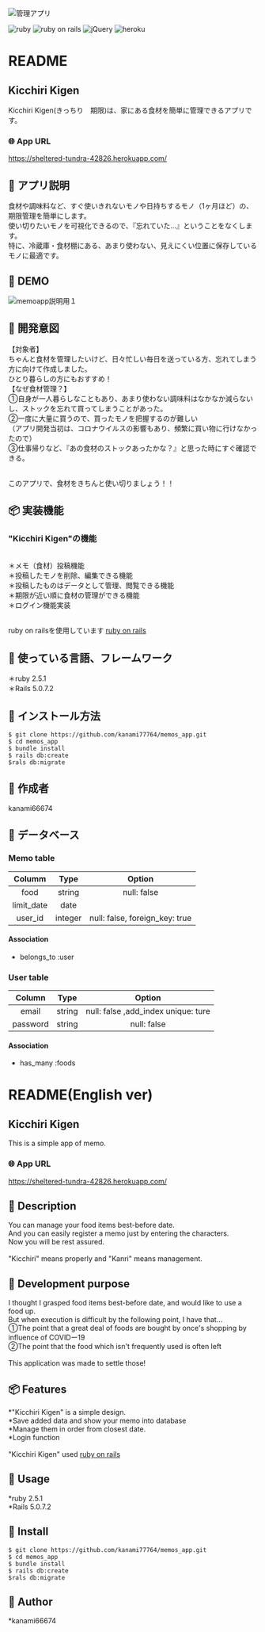 ![管理アプリ](https://user-images.githubusercontent.com/64050565/83852558-f18c1a80-a74e-11ea-9235-3bd3e745f74b.png)

![ruby](https://img.shields.io/badge/-ruby-red)
![ruby on rails](https://img.shields.io/badge/-ruby%20on%20rails-orange)
![jQuery](https://img.shields.io/badge/-jquery-green)
![heroku](https://img.shields.io/badge/-heroku-blueviolet)

# README

## Kicchiri Kigen
Kicchiri Kigen(きっちり　期限)は、家にある食材を簡単に管理できるアプリです。

### 🌐 App URL
https://sheltered-tundra-42826.herokuapp.com/

## 💬 アプリ説明
食材や調味料など、すぐ使いきれないモノや日持ちするモノ（1ヶ月ほど）の、期限管理を簡単にします。
<br>使い切りたいモノを可視化できるので、『忘れていた...』ということをなくします。
<br>特に、冷蔵庫・食材棚にある、あまり使わない、見えにくい位置に保存しているモノに最適です。


## 🎨 DEMO
![memoapp説明用１](https://user-images.githubusercontent.com/64050565/83348378-ee67e780-a366-11ea-8933-6b60b35f84cc.png)

## 💬 開発意図
【対象者】
<br>ちゃんと食材を管理したいけど、日々忙しい毎日を送っている方、忘れてしまう方に向けて作成しました。
<br>ひとり暮らしの方にもおすすめ！
<br>【なぜ食材管理？】
<br>①自身が一人暮らしなこともあり、あまり使わない調味料はなかなか減らないし、ストックを忘れて買ってしまうことがあった。
<br>②一度に大量に買うので、買ったモノを把握するのが難しい
<br>（アプリ開発当初は、コロナウイルスの影響もあり、頻繁に買い物に行けなかったので）
<br>③仕事帰りなど、『あの食材のストックあったかな？』と思った時にすぐ確認できる。

<br>このアプリで、食材をきちんと使い切りましょう！！


## 📦 実装機能
### "Kicchiri Kigen"の機能
<br>＊メモ（食材）投稿機能
<br>＊投稿したモノを削除、編集できる機能
<br>＊投稿したものはデータとして管理、閲覧できる機能
<br>＊期限が近い順に食材の管理ができる機能
<br>＊ログイン機能実装

<br>ruby on railsを使用しています [ruby on rails](https://rubyonrails.org/)


## 💬 使っている言語、フレームワーク
＊ruby 2.5.1
<br>＊Rails 5.0.7.2


## 💬 インストール方法
```
$ git clone https://github.com/kanami77764/memos_app.git
$ cd memos_app
$ bundle install
$ rails db:create
$rals db:migrate
```

## 👀 作成者
kanami66674

## 💬 データベース
### Memo table
| Columm | Type | Option |
|:------:|:----:|:------:|
|food|string|null: false|
|limit_date|date||
|user_id|integer|null: false, foreign_key: true|

#### Association
- belongs_to :user


### User table
| Column | Type | Option |
|:------:|:----:|:------:|
|email|string|null: false ,add_index  unique: ture|
|password|string|null: false|

#### Association
- has_many :foods



# README(English ver)

## Kicchiri Kigen
This is a simple app of memo.

### 🌐 App URL
https://sheltered-tundra-42826.herokuapp.com/

## 💬 Description
You can manage your food items best-before date.
<br>And you can easily register a memo just by entering the characters.
<br>Now you will be rest assured.
<br>
<br>"Kicchiri" means properly and "Kanri" means management.


## 💬 Development purpose
I thought I grasped food items best-before date, and would like to use a food up.
<br>But when execution is difficult by the following point, I have that...
<br>①The point that a great deal of foods are bought by once's shopping by influence of COVIDー19
<br>②The point that the food which isn't frequently used is often left
<br>
<br>This application was made to settle those!



## 📦 Features
*"Kicchiri Kigen" is a simple design.
<br>*Save added data and show your memo into database
<br>*Manage them in order from closest date.
<br>*Login function
<br>
<br>"Kicchiri Kigen" used [ruby on rails](https://rubyonrails.org/)


## 💬 Usage
*ruby 2.5.1
<br>*Rails 5.0.7.2


## 💬 Install
```
$ git clone https://github.com/kanami77764/memos_app.git
$ cd memos_app
$ bundle install
$ rails db:create
$rals db:migrate
```

## 👀 Author
*kanami66674

